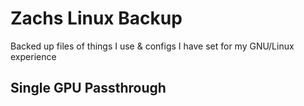 # Zachs Linux Backup
Backed up files of things I use & configs I have set for my GNU/Linux experience

## Single GPU Passthrough
